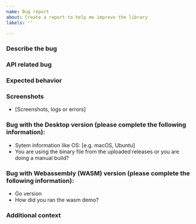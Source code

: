 ```yaml
---
name: Bug report
about: Create a report to help me improve the library
labels: ''

---
```


### Describe the bug
<!--A clear and concise description of what the bug is.

- Define the Pigo version you are using. It has been cloned via `git clone` or downloaded with `go get`?
- Don't know how to install and build from the source code? Post your action if you have followed the README file.
- Describe your bug if it haven't been already reported.
-->

### API related bug
<!--A clear and concise description of the API usage.-->

### Expected behavior
<!--A clear and concise description of what you expected to happen.-->

### Screenshots
<!--Add screenshots to help explain your problem.-->
- [Screenshots, logs or errors]

### Bug with the Desktop version (please complete the following information):
 - Sytem information like OS: [e.g. macOS, Ubuntu]
 - You are using the binary file from the uploaded releases or you are doing a manual build?

### Bug with Webassembly (WASM) version (please complete the following information):
 - Go version
 - How did you ran the wasm demo?

### Additional context
<!--Add any other context about the problem here.-->

